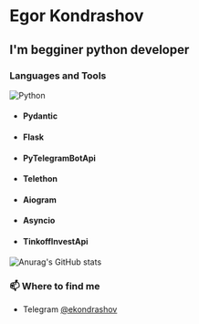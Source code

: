# Egor Kondrashov

## I'm begginer python developer

### Languages and Tools
![Python](https://img.shields.io/badge/-Python-090909??style=flat&logo=python)<br>
- #### Pydantic
- #### Flask
- #### PyTelegramBotApi
- #### Telethon
- #### Aiogram
- #### Asyncio
- #### TinkoffInvestApi



![Anurag's GitHub stats](https://github-readme-stats.vercel.app/api?username=kondrash228&hide=contribs,prs)


### 📫 Where to find me
- Telegram [@ekondrashov](https://telegram.me/ekondrashov)
